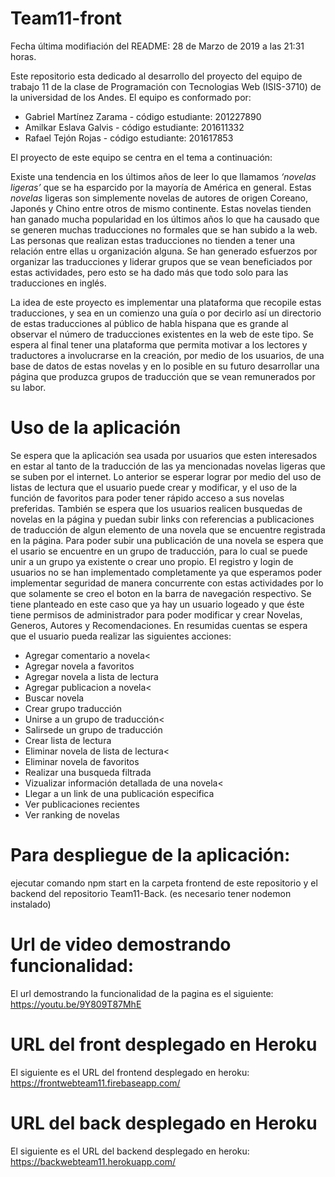 # Team11-front

Fecha última modifiación del README: 28 de Marzo de 2019 a las 21:31 horas.

Este repositorio esta dedicado al desarrollo del proyecto del equipo de trabajo 11 de la clase de Programación con Tecnologias Web 
(ISIS-3710) de la universidad de los Andes. El equipo es conformado por: 
<ul>
  <li>Gabriel Martínez Zarama  - código estudiante: 201227890</li>
  <li>Amilkar Eslava Galvis    - código estudiante: 201611332</li>
  <li>Rafael Tejón Rojas       - código estudiante: 201617853</li>
</ul>

El proyecto de este equipo se centra en el tema a continuación:

Existe una tendencia en los últimos años de leer lo que llamamos <em>‘novelas ligeras’</em> que se ha esparcido por la mayoría de América en general. Estas <em>novelas</em> ligeras son simplemente novelas de autores de origen Coreano, Japonés y Chino entre otros de mismo continente. Estas novelas tienden han ganado mucha popularidad en los últimos años lo que ha causado que se generen muchas traducciones no formales que se han subido a la web. Las personas que realizan estas traducciones no tienden a tener una relación entre ellas u organización alguna. Se han generado esfuerzos por organizar las traducciones y liderar grupos que se vean beneficiados por estas actividades, pero esto se ha dado más que todo solo para las traducciones en inglés.

La idea de este proyecto es implementar una plataforma que recopile estas traducciones, y sea en un comienzo una guía o por decirlo así un directorio de estas traducciones al público de habla hispana que es grande al observar el número de traducciones existentes en la web de este tipo. Se espera al final tener una plataforma que permita motivar a los lectores y traductores a involucrarse en la creación, por medio de los usuarios, de una base de datos de estas novelas y en lo posible en su futuro desarrollar una página que produzca grupos de traducción que se vean remunerados por su labor. 

# Uso de la aplicación

Se espera que la aplicación sea usada por usuarios que esten interesados en estar al tanto de la traducción de las ya mencionadas novelas ligeras que se suben por el internet. Lo anterior se esperar lograr por medio del uso de listas de lectura que el usuario puede crear y modificar, y el uso de la función de favoritos para poder tener rápido acceso a sus novelas preferidas. También se espera que los usuarios realicen busquedas de novelas en la página y puedan subir links con referencias a publicaciones de traducción de algun elemento de una novela que se encuentre registrada en la página. Para poder subir una publicación de una novela se espera que el usario se encuentre en un grupo de traducción, para lo cual se puede unir a un grupo ya existente o crear uno propio. El registro y login de usuarios no se han implementado completamente ya que esperamos poder implementar seguridad de manera concurrente con estas actividades por lo que solamente se creo el boton en la barra de navegación respectivo. Se tiene planteado en este caso que ya hay un usuario logeado y que éste tiene permisos de administrador para poder modificar y crear Novelas, Generos, Autores y Recomendaciones.
En resumidas cuentas se espera que el usuario pueda realizar las siguientes acciones:
<ul>
  <li>Agregar comentario a novela<</li>
  <li>Agregar novela a favoritos</li>
  <li>Agregar novela a lista de lectura</li>
  <li>Agregar publicacion a novela<</li>
  <li>Buscar novela</li>
  <li>Crear grupo traducción</li>
  <li>Unirse a un grupo de traducción<</li>
  <li>Salirsede un grupo de traducción</li>
  <li>Crear lista de lectura</li>
  <li>Eliminar novela de lista de lectura<</li>
  <li>Eliminar novela de favoritos</li>
  <li>Realizar una busqueda filtrada</li>
  <li>Vizualizar información detallada de una novela<</li>
  <li>Llegar a un link de una publicación especifica</li>
  <li>Ver publicaciones recientes</li>
  <li>Ver ranking de novelas</li>
</ul>

# Para despliegue de la aplicación:

ejecutar comando npm start en la carpeta frontend de este repositorio y el backend del repositorio Team11-Back. (es necesario tener nodemon instalado)
# Url de video demostrando funcionalidad:
El url demostrando la funcionalidad de la pagina es el siguiente:
https://youtu.be/9Y809T87MhE
# URL del front desplegado en Heroku
El siguiente es el URL del frontend desplegado en heroku:
https://frontwebteam11.firebaseapp.com/
# URL del back desplegado en Heroku
El siguiente es el URL del backend desplegado en heroku:
https://backwebteam11.herokuapp.com/
